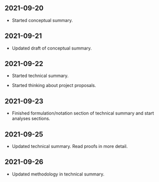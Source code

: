 ## 2021-09-20

* Started conceptual summary.

## 2021-09-21

* Updated draft of conceptual summary.

## 2021-09-22

* Started technical summary.

* Started thinking about project proposals.

## 2021-09-23

* Finished formulation/notation section of technical summary and start analyses sections.

## 2021-09-25

* Updated technical summary. Read proofs in more detail.

## 2021-09-26

* Updated methodology in technical summary.